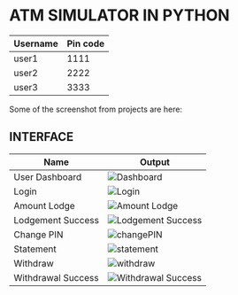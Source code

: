 # ATM SIMULATOR IN PYTHON

| Username | Pin code |
| --- | --- |
| user1 | 1111 |
| user2 | 2222 |
| user3 | 3333 |

Some of the screenshot from projects are here:

## INTERFACE

| Name | Output |
| --- | --- |
| User Dashboard | ![Dashboard](/Core/ATM/ScreenShot/userDashboard.JPG "Dashboard") |
| Login | ![Login](/Core/ATM/ScreenShot/login.JPG "Login") |
| Amount Lodge | ![Amount Lodge](/Core/ATM/ScreenShot/lodgement.JPG "Amount Lodge") |
| Lodgement Success | ![Lodgement Success](/Core/ATM/ScreenShot/lodgementSuccess.JPG "Lodgement Success") |
| Change PIN | ![changePIN](/Core/ATM/ScreenShot/changePIN.JPG "Change PIN") |
| Statement | ![statement](/Core/ATM/ScreenShot/statement.JPG "Statement") |
| Withdraw | ![withdraw](/Core/ATM/ScreenShot/withdraw.JPG "withdraw") |
| Withdrawal Success | ![Withdrawal Success](/Core/ATM/ScreenShot/withdrawSuccess.JPG "Withdrawal Success") |

